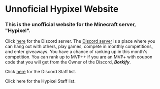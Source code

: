 # Unnoficial Hypixel Website
### This is the unofficial website for the Minecraft server, "Hypixel".

Click [here](https://discord.gg/DWScu4r) for the Discord server. The [Discord server](https://discord.gg/DWScu4r) is a place where you can hang out with others, play games, compete in monthly competitions, and enter giveaways. You have a chance of ranking up in this month's competition. You can rank up to MVP++ if you are an MVP+ with coupon code that you will get from the Owner of the Discord, ***Borkify***.

Click [here](https://slayerbest01.github.io/unofficial-hypixel/namehere) for the Discord Staff list.

Click here for the Hypixel Staff list.
